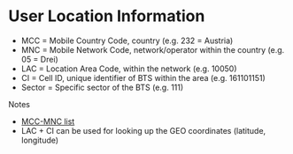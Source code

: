 # User Location Information

* MCC = Mobile Country Code, country (e.g. 232 = Austria)
* MNC = Mobile Network Code, network/operator within the country (e.g. 05 = Drei)
* LAC = Location Area Code, within the network (e.g. 10050)
* CI = Cell ID, unique identifier of BTS within the area (e.g. 161101151)
* Sector = Specific sector of the BTS (e.g. 111)

Notes

* [MCC-MNC list](https://mcc-mnc-list.com/list)
* LAC + CI can be used for looking up the GEO coordinates (latitude, longitude)
